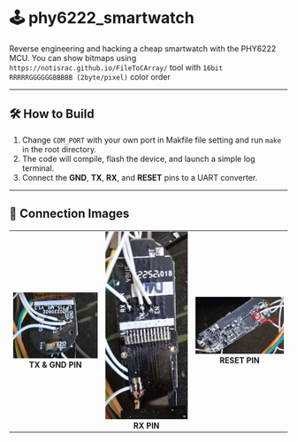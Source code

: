 # 🕹️ phy6222_smartwatch  
Reverse engineering and hacking a cheap smartwatch with the PHY6222 MCU.
You can show bitmaps using `https://notisrac.github.io/FileToCArray/` tool with `16bit RRRRRGGGGGGBBBBB (2byte/pixel)` color order

---

## 🛠️ How to Build

1. Change `COM_PORT` with your own port in Makfile file setting and run `make` in the root directory.  
2. The code will compile, flash the device, and launch a simple log terminal.  
3. Connect the **GND**, **TX**, **RX**, and **RESET** pins to a UART converter.

---

## 🔌 Connection Images

<table>
  <tr>
    <td align="center">
      <img src="screenshots/ss_1.jpg" alt="TX & GND PIN" width="300"/><br/>
      <b>TX & GND PIN</b>
    </td>
    <td align="center">
      <img src="screenshots/ss_2.jpg" alt="RX PIN" width="300"/><br/>
      <b>RX PIN</b>
    </td>
    <td align="center">
      <img src="screenshots/ss_3.jpg" alt="RESET PIN" width="300"/><br/>
      <b>RESET PIN</b>
    </td>
  </tr>
</table>